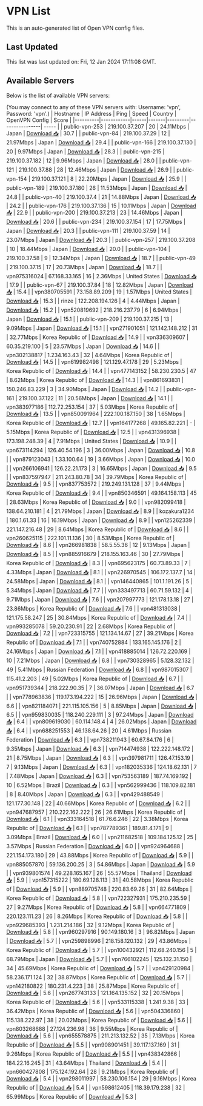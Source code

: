 # VPN List

This is an auto-generated list of Open VPN config files.

## Last Updated

This list was last updated on: Fri, 12 Jan 2024 17:11:08 GMT.

## Available Servers

Below is the list of available VPN servers:

(You may connect to any of these VPN servers with: Username: 'vpn', Password: 'vpn'.)
| Hostname | IP Address | Ping | Speed | Country | OpenVPN Config | Score |
|----------|------------|------|-------|---------|----------------| ----- |
| public-vpn-253 | 219.100.37.207 | 20 | 24.11Mbps | Japan | [Download 📥](./configs/server_0_JP.ovpn) | 30.7 |
| public-vpn-84 | 219.100.37.29 | 12 | 21.97Mbps | Japan | [Download 📥](./configs/server_1_JP.ovpn) | 29.4 |
| public-vpn-166 | 219.100.37.130 | 20 | 9.97Mbps | Japan | [Download 📥](./configs/server_2_JP.ovpn) | 28.3 |
| public-vpn-215 | 219.100.37.182 | 12 | 9.96Mbps | Japan | [Download 📥](./configs/server_3_JP.ovpn) | 28.0 |
| public-vpn-121 | 219.100.37.88 | 28 | 12.46Mbps | Japan | [Download 📥](./configs/server_4_JP.ovpn) | 26.9 |
| public-vpn-154 | 219.100.37.121 | 8 | 22.20Mbps | Japan | [Download 📥](./configs/server_5_JP.ovpn) | 25.9 |
| public-vpn-189 | 219.100.37.180 | 26 | 11.53Mbps | Japan | [Download 📥](./configs/server_6_JP.ovpn) | 24.8 |
| public-vpn-40 | 219.100.37.4 | 21 | 14.88Mbps | Japan | [Download 📥](./configs/server_7_JP.ovpn) | 24.2 |
| public-vpn-176 | 219.100.37.136 | 15 | 10.11Mbps | Japan | [Download 📥](./configs/server_8_JP.ovpn) | 22.9 |
| public-vpn-200 | 219.100.37.213 | 23 | 14.46Mbps | Japan | [Download 📥](./configs/server_9_JP.ovpn) | 20.6 |
| public-vpn-234 | 219.100.37.154 | 17 | 17.75Mbps | Japan | [Download 📥](./configs/server_10_JP.ovpn) | 20.3 |
| public-vpn-111 | 219.100.37.59 | 14 | 23.07Mbps | Japan | [Download 📥](./configs/server_11_JP.ovpn) | 20.3 |
| public-vpn-257 | 219.100.37.208 | 10 | 18.44Mbps | Japan | [Download 📥](./configs/server_12_JP.ovpn) | 20.0 |
| public-vpn-104 | 219.100.37.58 | 9 | 12.34Mbps | Japan | [Download 📥](./configs/server_13_JP.ovpn) | 18.7 |
| public-vpn-49 | 219.100.37.15 | 17 | 20.73Mbps | Japan | [Download 📥](./configs/server_14_JP.ovpn) | 18.7 |
| vpn975316024 | 67.168.33.165 | 16 | 2.36Mbps | United States | [Download 📥](./configs/server_15_US.ovpn) | 17.9 |
| public-vpn-67 | 219.100.37.84 | 18 | 12.82Mbps | Japan | [Download 📥](./configs/server_16_JP.ovpn) | 15.4 |
| vpn380705591 | 73.158.89.209 | 19 | 1.57Mbps | United States | [Download 📥](./configs/server_17_US.ovpn) | 15.3 |
| rinze | 122.208.194.126 | 4 | 4.44Mbps | Japan | [Download 📥](./configs/server_18_JP.ovpn) | 15.2 |
| vpn520819692 | 218.216.237.79 | 6 | 6.94Mbps | Japan | [Download 📥](./configs/server_19_JP.ovpn) | 15.1 |
| public-vpn-209 | 219.100.37.215 | 13 | 9.09Mbps | Japan | [Download 📥](./configs/server_20_JP.ovpn) | 15.1 |
| vpn271901051 | 121.142.148.212 | 31 | 32.77Mbps | Korea Republic of | [Download 📥](./configs/server_21_KR.ovpn) | 14.9 |
| vpn336309607 | 60.35.219.100 | 5 | 23.57Mbps | Japan | [Download 📥](./configs/server_22_JP.ovpn) | 14.6 |
| vpn302138817 | 1.234.163.43 | 32 | 4.64Mbps | Korea Republic of | [Download 📥](./configs/server_23_KR.ovpn) | 14.5 |
| vpn619982498 | 121.129.47.178 | 29 | 5.23Mbps | Korea Republic of | [Download 📥](./configs/server_24_KR.ovpn) | 14.4 |
| vpn477143152 | 58.230.230.5 | 47 | 8.62Mbps | Korea Republic of | [Download 📥](./configs/server_25_KR.ovpn) | 14.3 |
| vpn861693831 | 150.246.83.229 | 3 | 34.90Mbps | Japan | [Download 📥](./configs/server_26_JP.ovpn) | 14.2 |
| public-vpn-161 | 219.100.37.122 | 11 | 20.56Mbps | Japan | [Download 📥](./configs/server_27_JP.ovpn) | 14.1 |
| vpn383977186 | 112.72.253.154 | 37 | 5.03Mbps | Korea Republic of | [Download 📥](./configs/server_28_KR.ovpn) | 13.5 |
| vpn850091964 | 222.100.187.150 | 38 | 1.65Mbps | Korea Republic of | [Download 📥](./configs/server_29_KR.ovpn) | 12.7 |
| vpn164177268 | 49.165.82.221 | - | 5.15Mbps | Korea Republic of | [Download 📥](./configs/server_30_KR.ovpn) | 12.5 |
| vpn431396938 | 173.198.248.39 | 4 | 7.91Mbps | United States | [Download 📥](./configs/server_31_US.ovpn) | 10.9 |
| vpn673114294 | 126.40.54.196 | 3 | 36.00Mbps | Japan | [Download 📥](./configs/server_32_JP.ovpn) | 10.8 |
| vpn879123043 | 1.33.100.64 | 19 | 3.66Mbps | Japan | [Download 📥](./configs/server_33_JP.ovpn) | 10.0 |
| vpn266106941 | 126.22.21.173 | 3 | 16.65Mbps | Japan | [Download 📥](./configs/server_34_JP.ovpn) | 9.5 |
| vpn837597947 | 211.243.80.78 | 34 | 39.79Mbps | Korea Republic of | [Download 📥](./configs/server_35_KR.ovpn) | 9.5 |
| vpn837753572 | 219.249.131.128 | 37 | 9.44Mbps | Korea Republic of | [Download 📥](./configs/server_36_KR.ovpn) | 9.4 |
| vpn850346591 | 49.164.158.113 | 45 | 28.63Mbps | Korea Republic of | [Download 📥](./configs/server_37_KR.ovpn) | 9.0 |
| vpn982099418 | 138.64.210.181 | 4 | 21.79Mbps | Japan | [Download 📥](./configs/server_38_JP.ovpn) | 8.9 |
| kozakura1234 | 180.1.61.33 | 16 | 16.19Mbps | Japan | [Download 📥](./configs/server_39_JP.ovpn) | 8.9 |
| vpn125262339 | 221.147.216.48 | 29 | 8.64Mbps | Korea Republic of | [Download 📥](./configs/server_40_KR.ovpn) | 8.6 |
| vpn260625115 | 222.101.11.136 | 30 | 8.53Mbps | Korea Republic of | [Download 📥](./configs/server_41_KR.ovpn) | 8.6 |
| vpn266981838 | 58.5.55.36 | 12 | 9.13Mbps | Japan | [Download 📥](./configs/server_42_JP.ovpn) | 8.5 |
| vpn885916679 | 218.155.163.46 | 30 | 27.79Mbps | Korea Republic of | [Download 📥](./configs/server_43_KR.ovpn) | 8.3 |
| vpn695623175 | 60.73.89.33 | 7 | 4.33Mbps | Japan | [Download 📥](./configs/server_44_JP.ovpn) | 8.1 |
| vpn226970545 | 106.172.137.7 | 14 | 24.58Mbps | Japan | [Download 📥](./configs/server_45_JP.ovpn) | 8.1 |
| vpn146440865 | 101.1.191.26 | 5 | 5.34Mbps | Japan | [Download 📥](./configs/server_46_JP.ovpn) | 7.7 |
| vpn333497713 | 60.71.59.132 | 4 | 9.71Mbps | Japan | [Download 📥](./configs/server_47_JP.ovpn) | 7.6 |
| vpn207997773 | 121.178.13.18 | 27 | 23.86Mbps | Korea Republic of | [Download 📥](./configs/server_48_KR.ovpn) | 7.6 |
| vpn481313038 | 121.175.58.247 | 25 | 30.84Mbps | Korea Republic of | [Download 📥](./configs/server_49_KR.ovpn) | 7.4 |
| vpn993285078 | 59.20.230.91 | 22 | 2.68Mbps | Korea Republic of | [Download 📥](./configs/server_50_KR.ovpn) | 7.2 |
| vpn723315755 | 121.134.14.67 | 27 | 39.21Mbps | Korea Republic of | [Download 📥](./configs/server_51_KR.ovpn) | 7.1 |
| vpn740752884 | 133.165.145.176 | 2 | 24.16Mbps | Japan | [Download 📥](./configs/server_52_JP.ovpn) | 7.1 |
| vpn418885014 | 126.72.220.169 | 10 | 7.21Mbps | Japan | [Download 📥](./configs/server_53_JP.ovpn) | 6.8 |
| vpn730328965 | 5.128.32.132 | 49 | 5.41Mbps | Russian Federation | [Download 📥](./configs/server_54_RU.ovpn) | 6.8 |
| vpn987015307 | 115.41.2.203 | 49 | 5.02Mbps | Korea Republic of | [Download 📥](./configs/server_55_KR.ovpn) | 6.7 |
| vpn951739344 | 218.222.90.35 | 7 | 36.07Mbps | Japan | [Download 📥](./configs/server_56_JP.ovpn) | 6.7 |
| vpn778963836 | 119.173.194.222 | 15 | 26.96Mbps | Japan | [Download 📥](./configs/server_57_JP.ovpn) | 6.6 |
| vpn821184071 | 221.115.105.156 | 5 | 8.85Mbps | Japan | [Download 📥](./configs/server_58_JP.ovpn) | 6.5 |
| vpn959830035 | 118.240.229.111 | 3 | 97.24Mbps | Japan | [Download 📥](./configs/server_59_JP.ovpn) | 6.4 |
| vpn809619030 | 60.114.148.4 | 4 | 26.02Mbps | Japan | [Download 📥](./configs/server_60_JP.ovpn) | 6.4 |
| vpn688251553 | 46.138.64.26 | 20 | 4.61Mbps | Russian Federation | [Download 📥](./configs/server_61_RU.ovpn) | 6.3 |
| vpn738211943 | 60.67.84.176 | 6 | 9.35Mbps | Japan | [Download 📥](./configs/server_62_JP.ovpn) | 6.3 |
| vpn714474938 | 122.222.148.172 | 21 | 8.75Mbps | Japan | [Download 📥](./configs/server_63_JP.ovpn) | 6.3 |
| vpn397981711 | 126.47.153.19 | 7 | 9.13Mbps | Japan | [Download 📥](./configs/server_64_JP.ovpn) | 6.3 |
| vpn182035336 | 124.18.62.131 | 7 | 7.48Mbps | Japan | [Download 📥](./configs/server_65_JP.ovpn) | 6.3 |
| vpn753563189 | 187.74.169.192 | 10 | 6.52Mbps | Brazil | [Download 📥](./configs/server_66_BR.ovpn) | 6.3 |
| vpn562999436 | 118.109.82.181 | 8 | 8.40Mbps | Japan | [Download 📥](./configs/server_67_JP.ovpn) | 6.3 |
| vpn429488549 | 121.177.30.148 | 22 | 40.66Mbps | Korea Republic of | [Download 📥](./configs/server_68_KR.ovpn) | 6.2 |
| vpn947687957 | 210.222.162.222 | 26 | 26.61Mbps | Korea Republic of | [Download 📥](./configs/server_69_KR.ovpn) | 6.1 |
| vpn333164518 | 61.76.6.246 | 22 | 3.38Mbps | Korea Republic of | [Download 📥](./configs/server_70_KR.ovpn) | 6.1 |
| vpn787789361 | 189.81.4.171 | 9 | 3.09Mbps | Brazil | [Download 📥](./configs/server_71_BR.ovpn) | 6.0 |
| vpn211682518 | 109.184.125.12 | 25 | 3.57Mbps | Russian Federation | [Download 📥](./configs/server_72_RU.ovpn) | 6.0 |
| vpn924964688 | 221.154.173.180 | 29 | 43.88Mbps | Korea Republic of | [Download 📥](./configs/server_73_KR.ovpn) | 5.9 |
| vpn885057870 | 59.136.200.25 | 3 | 54.86Mbps | Japan | [Download 📥](./configs/server_74_JP.ovpn) | 5.9 |
| vpn939801574 | 49.228.165.167 | 26 | 55.57Mbps | Thailand | [Download 📥](./configs/server_75_TH.ovpn) | 5.9 |
| vpn157315222 | 180.69.128.113 | 31 | 40.58Mbps | Korea Republic of | [Download 📥](./configs/server_76_KR.ovpn) | 5.9 |
| vpn889705748 | 220.83.69.26 | 31 | 82.64Mbps | Korea Republic of | [Download 📥](./configs/server_77_KR.ovpn) | 5.8 |
| vpn722327931 | 175.210.235.59 | 27 | 9.27Mbps | Korea Republic of | [Download 📥](./configs/server_78_KR.ovpn) | 5.8 |
| vpn664771809 | 220.123.111.23 | 26 | 8.26Mbps | Korea Republic of | [Download 📥](./configs/server_79_KR.ovpn) | 5.8 |
| vpn929685393 | 1.231.214.186 | 32 | 9.12Mbps | Korea Republic of | [Download 📥](./configs/server_80_KR.ovpn) | 5.8 |
| vpn960297916 | 90.149.180.16 | 3 | 96.82Mbps | Japan | [Download 📥](./configs/server_81_JP.ovpn) | 5.7 |
| vpn259898996 | 218.158.120.132 | 29 | 43.86Mbps | Korea Republic of | [Download 📥](./configs/server_82_KR.ovpn) | 5.7 |
| vpn100432921 | 112.68.240.156 | 5 | 68.79Mbps | Japan | [Download 📥](./configs/server_83_JP.ovpn) | 5.7 |
| vpn766102245 | 125.132.31.150 | 34 | 45.69Mbps | Korea Republic of | [Download 📥](./configs/server_84_KR.ovpn) | 5.7 |
| vpn429120984 | 58.236.171.124 | 32 | 38.87Mbps | Korea Republic of | [Download 📥](./configs/server_85_KR.ovpn) | 5.7 |
| vpn142180822 | 180.231.4.223 | 38 | 25.87Mbps | Korea Republic of | [Download 📥](./configs/server_86_KR.ovpn) | 5.6 |
| vpn267743133 | 121.164.135.152 | 32 | 20.15Mbps | Korea Republic of | [Download 📥](./configs/server_87_KR.ovpn) | 5.6 |
| vpn533115338 | 1.241.9.38 | 33 | 36.42Mbps | Korea Republic of | [Download 📥](./configs/server_88_KR.ovpn) | 5.6 |
| vpn504336860 | 115.138.222.97 | 38 | 20.02Mbps | Korea Republic of | [Download 📥](./configs/server_89_KR.ovpn) | 5.6 |
| vpn803268688 | 27.124.236.98 | 36 | 9.55Mbps | Korea Republic of | [Download 📥](./configs/server_90_KR.ovpn) | 5.6 |
| vpn655578875 | 211.213.132.52 | 35 | 7.13Mbps | Korea Republic of | [Download 📥](./configs/server_91_KR.ovpn) | 5.5 |
| vpn908901451 | 39.117.137.169 | 31 | 9.26Mbps | Korea Republic of | [Download 📥](./configs/server_92_KR.ovpn) | 5.5 |
| vpn438342866 | 184.22.16.245 | 31 | 43.64Mbps | Thailand | [Download 📥](./configs/server_93_TH.ovpn) | 5.4 |
| vpn660427808 | 175.124.192.64 | 28 | 9.21Mbps | Korea Republic of | [Download 📥](./configs/server_94_KR.ovpn) | 5.4 |
| vpn298011997 | 58.230.106.154 | 29 | 9.16Mbps | Korea Republic of | [Download 📥](./configs/server_95_KR.ovpn) | 5.4 |
| vpn598612405 | 118.39.179.238 | 32 | 65.99Mbps | Korea Republic of | [Download 📥](./configs/server_96_KR.ovpn) | 5.3 |
